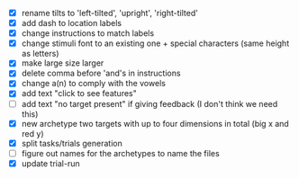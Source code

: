 - [x] rename tilts to 'left-tilted', 'upright', 'right-tilted'
- [x] add dash to location labels
- [x] change instructions to match labels
- [x] change stimuli font to an existing one + special characters (same height as letters)
- [x] make large size larger
- [x] delete comma before 'and's in instructions
- [x] change a(n) to comply with the vowels
- [x] add text "click to see features"
- [ ] add text "no target present" if giving feedback (I don't think we need this)
- [x] new archetype two targets with up to four dimensions in total (big x and red y)
- [x] split tasks/trials generation
- [ ] figure out names for the archetypes to name the files
- [x] update trial-run
